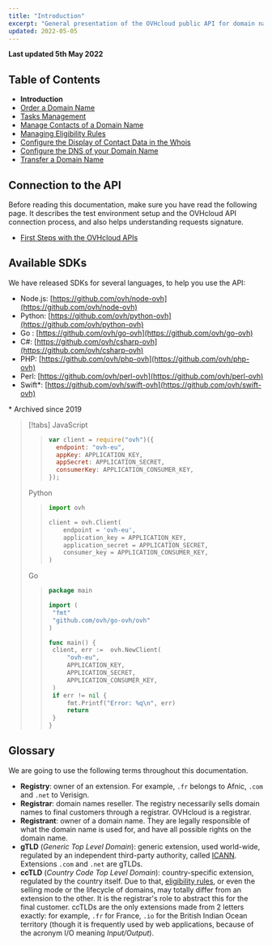 ```yaml
---
title: "Introduction"
excerpt: "General presentation of the OVHcloud public API for domain names"
updated: 2022-05-05
---
```


**Last updated 5th May 2022**

<!-- Begin TOC -->

## Table of Contents

- **Introduction**
- [Order a Domain Name](/pages/web/domains/api_domain_order)
- [Tasks Management](/pages/web/domains/api_domain_tasks)
- [Manage Contacts of a Domain Name](/pages/web/domains/api_domain_contacts)
- [Managing Eligibility Rules](/pages/web/domains/api_domain_rules)
- [Configure the Display of Contact Data in the Whois](/pages/web/domains/api_domain_whois)
- [Configure the DNS of your Domain Name](/pages/web/domains/api_domain_dns)
- [Transfer a Domain Name](/pages/web/domains/api_domain_transfer)
<!-- End TOC -->

## Connection to the API

Before reading this documentation, make sure you have read the following page.
It describes the test environment setup and the OVHcloud API connection process, and also helps understanding requests signature.

- [First Steps with the OVHcloud APIs](/pages/account/api/first-steps)

## Available SDKs

We have released SDKs for several languages, to help you use the API:

- Node.js: [https://github.com/ovh/node-ovh](https://github.com/ovh/node-ovh)
- Python: [https://github.com/ovh/python-ovh](https://github.com/ovh/python-ovh)
- Go : [https://github.com/ovh/go-ovh](https://github.com/ovh/go-ovh)
- C#: [https://github.com/ovh/csharp-ovh](https://github.com/ovh/csharp-ovh)
- PHP: [https://github.com/ovh/php-ovh](https://github.com/ovh/php-ovh)
- Perl: [https://github.com/ovh/perl-ovh](https://github.com/ovh/perl-ovh)
- Swift\*: [https://github.com/ovh/swift-ovh](https://github.com/ovh/swift-ovh)

\* Archived since 2019

<!-- prettier-ignore -->
> [!tabs]
> JavaScript
>> ```javascript
>> var client = require("ovh")({
>>   endpoint: "ovh-eu",
>>   appKey: APPLICATION_KEY,
>>   appSecret: APPLICATION_SECRET,
>>   consumerKey: APPLICATION_CONSUMER_KEY,
>> });
>> ```
> Python
>> ```python
>> import ovh
>>
>> client = ovh.Client(
>>     endpoint = 'ovh-eu',
>>     application_key = APPLICATION_KEY,
>>     application_secret = APPLICATION_SECRET,
>>     consumer_key = APPLICATION_CONSUMER_KEY,
>> )
>> ```
> Go
>> ```go
>> package main
>>
>> import (
>> 	"fmt"
>> 	"github.com/ovh/go-ovh/ovh"
>> )
>>
>> func main() {
>> 	client, err :=  ovh.NewClient(
>> 		"ovh-eu",
>> 		APPLICATION_KEY,
>> 		APPLICATION_SECRET,
>> 		APPLICATION_CONSUMER_KEY,
>> 	)
>> 	if err != nil {
>> 		fmt.Printf("Error: %q\n", err)
>> 		return
>> 	}
>> }
>> ```

## Glossary

We are going to use the following terms throughout this documentation.

- **Registry**: owner of an extension. For example, `.fr` belongs to Afnic, `.com` and `.net` to Verisign.
- **Registrar**: domain names reseller. The registry necessarily sells domain names to final customers through a registrar. OVHcloud is a registrar.
- **Registrant**: owner of a domain name. They are legally responsible of what the domain name is used for, and have all possible rights on the domain name.
- **gTLD** (_Generic Top Level Domain_): generic extension, used world-wide, regulated by an independent third-party authority, called [ICANN](https://www.icann.org/). Extensions `.com` and `.net` are gTLDs.
- **ccTLD** (_Country Code Top Level Domain_): country-specific extension, regulated by the country itself. Due to that, [eligibility rules](/pages/web/domains/api_domain_rules), or even the selling mode or the lifecycle of domains, may totally differ from an extension to the other. It is the registrar's role to abstract this for the final customer. ccTLDs are the only extensions made from 2 letters exactly: for example, `.fr` for France, `.io` for the British Indian Ocean territory (though it is frequently used by web applications, because of the acronym I/O meaning _Input/Output_).
